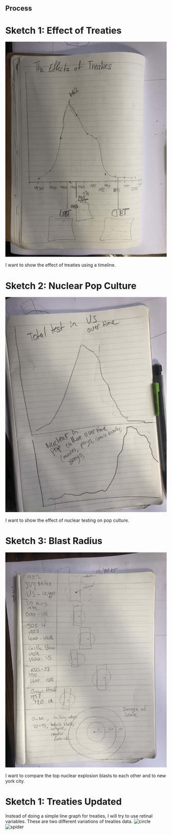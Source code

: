 ## Process

# Sketch 1: Effect of Treaties

![treaties](https://github.com/nourzein/dvia-2019/blob/master/2.mapping-quantities/process/line_graph_timeline.jpeg)

I want to show the effect of treaties using a timeline.

# Sketch 2: Nuclear Pop Culture

![pop_culture](https://github.com/nourzein/dvia-2019/blob/master/2.mapping-quantities/process/nuclear_popculture.jpeg)

I want to show the effect of nuclear testing on pop culture.

# Sketch 3: Blast Radius

![radius](https://github.com/nourzein/dvia-2019/blob/master/2.mapping-quantities/process/sketch_radius.jpeg)

I want to compare the top nuclear explosion blasts to each other and to new york city.

# Sketch 1: Treaties Updated

Instead of doing a simple line graph for treaties, I will try to use retinal variables.
These are two different variations of treaties data.
![circle](https://github.com/nourzein/dvia-2019/blob/master/2.mapping-quantities/circles.jpeg)
![spider](https://github.com/nourzein/dvia-2019/blob/master/2.mapping-quantities/spider.jpeg)
